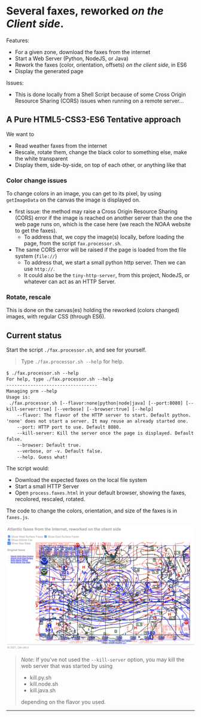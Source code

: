 # Several faxes, reworked _on the Client side_.
Features:
- For a given zone, download the faxes from the internet
- Start a Web Server (Python, NodeJS, or Java)
- Rework the faxes (color, orientation, offsets) _on the client side_, in ES6
- Display the generated page

Issues:
- This is done locally from a Shell Script because of some Cross Origin Resource Sharing (CORS) issues when running on a remote server...

## A Pure HTML5-CSS3-ES6 Tentative approach
We want to
- Read weather faxes from the internet
- Rescale, rotate them, change the black color to something else, make the white transparent
- Display them, side-by-side, on top of each other, or anything like that

### Color change issues
To change colors in an image, you can get to its pixel, by using `getImageData` on the canvas the image is displayed on.
- first issue: the method may raise a Cross Origin Resource Sharing (CORS) error if the image is reached on another server than the one the web page runs on,
  which is the case here (we reach the NOAA website to get the faxes).
    - To address that, we copy the image(s) locally, before loading the page, from the script `fax.processor.sh`.
- The same CORS error will be raised if the page is loaded from the file system (`file://`)    
    - To address that, we start a small python http server. Then we can use `http://`.
    - It could also be the `tiny-http-server`, from this project, NodeJS, or whatever can act as an HTTP Server.
  
### Rotate, rescale
This is done on the canvas(es) holding the reworked (colors changed) images,
with regular CSS (through ES6).

## Current status
Start the script `./fax.processor.sh`, and see for yourself.  
> Type `./fax.processor.sh --help` for help.
```
$ ./fax.processor.sh --help
For help, type ./fax.processor.sh --help
----------------------------------
Managing prm --help
Usage is:
 ./fax.processor.sh [--flavor:none|python|node|java] [--port:8080] [--kill-server:true] [--verbose] [--browser:true] [--help]
    --flavor: The flavor of the HTTP server to start. Default python. 'none' does not start a server. It may reuse an already started one.
    --port: HTTP port to use. Default 8080.
    --kill-server: Kill the server once the page is displayed. Default false.
    --browser: Default true.
    --verbose, or -v. Default false.
    --help. Guess what!
```

The script would:
- Download the expected faxes on the local file system
- Start a small HTTP Server
- Open `process.faxes.html` in your default browser, showing the faxes, recolored, rescaled, rotated.

The code to change the colors, orientation, and size of the faxes is in `faxes.js`. 

![4 Faxes](./4.faxes.png)

> _Note_: If you've not used the `--kill-server` option, you may kill the web server that was started by using
> - kill.py.sh
> - kill.node.sh
> - kill.java.sh
> 
> depending on the flavor you used.

---
